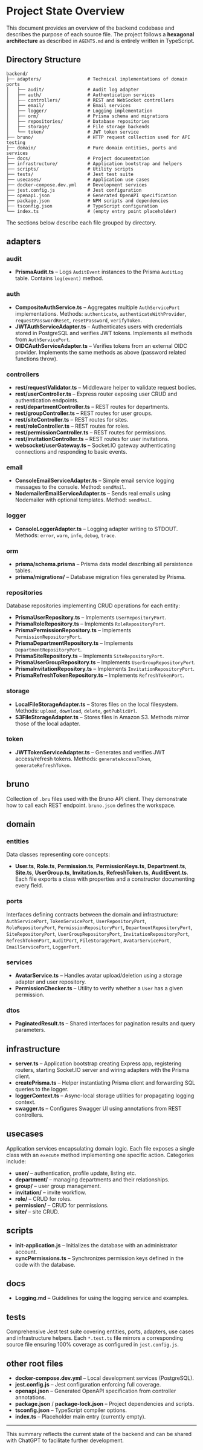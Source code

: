# Project State Overview

This document provides an overview of the backend codebase and describes the purpose of each source file. The project follows a **hexagonal architecture** as described in `AGENTS.md` and is entirely written in TypeScript.

## Directory Structure

```
backend/
├── adapters/                 # Technical implementations of domain ports
│   ├── audit/                # Audit log adapter
│   ├── auth/                 # Authentication services
│   ├── controllers/          # REST and WebSocket controllers
│   ├── email/                # Email services
│   ├── logger/               # Logging implementation
│   ├── orm/                  # Prisma schema and migrations
│   ├── repositories/         # Database repositories
│   ├── storage/              # File storage backends
│   └── token/                # JWT token service
├── bruno/                    # HTTP request collection used for API testing
├── domain/                   # Pure domain entities, ports and services
├── docs/                     # Project documentation
├── infrastructure/           # Application bootstrap and helpers
├── scripts/                  # Utility scripts
├── tests/                    # Jest test suite
├── usecases/                 # Application use cases
├── docker-compose.dev.yml    # Development services
├── jest.config.js            # Jest configuration
├── openapi.json              # Generated OpenAPI specification
├── package.json              # NPM scripts and dependencies
├── tsconfig.json             # TypeScript configuration
└── index.ts                  # (empty entry point placeholder)
```

The sections below describe each file grouped by directory.

## adapters

### audit
- **PrismaAudit.ts** – Logs `AuditEvent` instances to the Prisma `AuditLog` table. Contains `log(event)` method.

### auth
- **CompositeAuthService.ts** – Aggregates multiple `AuthServicePort` implementations. Methods: `authenticate`, `authenticateWithProvider`, `requestPasswordReset`, `resetPassword`, `verifyToken`.
- **JWTAuthServiceAdapter.ts** – Authenticates users with credentials stored in PostgreSQL and verifies JWT tokens. Implements all methods from `AuthServicePort`.
- **OIDCAuthServiceAdapter.ts** – Verifies tokens from an external OIDC provider. Implements the same methods as above (password related functions throw).

### controllers
- **rest/requestValidator.ts** – Middleware helper to validate request bodies.
- **rest/userController.ts** – Express router exposing user CRUD and authentication endpoints.
- **rest/departmentController.ts** – REST routes for departments.
- **rest/groupController.ts** – REST routes for user groups.
- **rest/siteController.ts** – REST routes for sites.
- **rest/roleController.ts** – REST routes for roles.
- **rest/permissionController.ts** – REST routes for permissions.
- **rest/invitationController.ts** – REST routes for user invitations.
- **websocket/userGateway.ts** – Socket.IO gateway authenticating connections and responding to basic events.

### email
- **ConsoleEmailServiceAdapter.ts** – Simple email service logging messages to the console. Method: `sendMail`.
- **NodemailerEmailServiceAdapter.ts** – Sends real emails using Nodemailer with optional templates. Method: `sendMail`.

### logger
- **ConsoleLoggerAdapter.ts** – Logging adapter writing to STDOUT. Methods: `error`, `warn`, `info`, `debug`, `trace`.

### orm
- **prisma/schema.prisma** – Prisma data model describing all persistence tables.
- **prisma/migrations/** – Database migration files generated by Prisma.

### repositories
Database repositories implementing CRUD operations for each entity:
- **PrismaUserRepository.ts** – Implements `UserRepositoryPort`.
- **PrismaRoleRepository.ts** – Implements `RoleRepositoryPort`.
- **PrismaPermissionRepository.ts** – Implements `PermissionRepositoryPort`.
- **PrismaDepartmentRepository.ts** – Implements `DepartmentRepositoryPort`.
- **PrismaSiteRepository.ts** – Implements `SiteRepositoryPort`.
- **PrismaUserGroupRepository.ts** – Implements `UserGroupRepositoryPort`.
- **PrismaInvitationRepository.ts** – Implements `InvitationRepositoryPort`.
- **PrismaRefreshTokenRepository.ts** – Implements `RefreshTokenPort`.

### storage
- **LocalFileStorageAdapter.ts** – Stores files on the local filesystem. Methods: `upload`, `download`, `delete`, `getPublicUrl`.
- **S3FileStorageAdapter.ts** – Stores files in Amazon S3. Methods mirror those of the local adapter.

### token
- **JWTTokenServiceAdapter.ts** – Generates and verifies JWT access/refresh tokens. Methods: `generateAccessToken`, `generateRefreshToken`.

## bruno
Collection of `.bru` files used with the Bruno API client. They demonstrate how to call each REST endpoint. `bruno.json` defines the workspace.

## domain

### entities
Data classes representing core concepts:
- **User.ts**, **Role.ts**, **Permission.ts**, **PermissionKeys.ts**, **Department.ts**, **Site.ts**, **UserGroup.ts**, **Invitation.ts**, **RefreshToken.ts**, **AuditEvent.ts**.
Each file exports a class with properties and a constructor documenting every field.

### ports
Interfaces defining contracts between the domain and infrastructure:
`AuthServicePort`, `TokenServicePort`, `UserRepositoryPort`, `RoleRepositoryPort`, `PermissionRepositoryPort`, `DepartmentRepositoryPort`, `SiteRepositoryPort`, `UserGroupRepositoryPort`, `InvitationRepositoryPort`, `RefreshTokenPort`, `AuditPort`, `FileStoragePort`, `AvatarServicePort`, `EmailServicePort`, `LoggerPort`.

### services
- **AvatarService.ts** – Handles avatar upload/deletion using a storage adapter and user repository.
- **PermissionChecker.ts** – Utility to verify whether a `User` has a given permission.

### dtos
- **PaginatedResult.ts** – Shared interfaces for pagination results and query parameters.

## infrastructure
- **server.ts** – Application bootstrap creating Express app, registering routers, starting Socket.IO server and wiring adapters with the Prisma client.
- **createPrisma.ts** – Helper instantiating Prisma client and forwarding SQL queries to the logger.
- **loggerContext.ts** – Async-local storage utilities for propagating logging context.
- **swagger.ts** – Configures Swagger UI using annotations from REST controllers.

## usecases
Application services encapsulating domain logic. Each file exposes a single class with an `execute` method implementing one specific action. Categories include:
- **user/** – authentication, profile update, listing etc.
- **department/** – managing departments and their relationships.
- **group/** – user group management.
- **invitation/** – invite workflow.
- **role/** – CRUD for roles.
- **permission/** – CRUD for permissions.
- **site/** – site CRUD.

## scripts
- **init-application.js** – Initializes the database with an administrator account.
- **syncPermissions.ts** – Synchronizes permission keys defined in the code with the database.

## docs
- **Logging.md** – Guidelines for using the logging service and examples.

## tests
Comprehensive Jest test suite covering entities, ports, adapters, use cases and infrastructure helpers. Each `*.test.ts` file mirrors a corresponding source file ensuring 100% coverage as configured in `jest.config.js`.

## other root files
- **docker-compose.dev.yml** – Local development services (PostgreSQL).
- **jest.config.js** – Jest configuration enforcing full coverage.
- **openapi.json** – Generated OpenAPI specification from controller annotations.
- **package.json** / **package-lock.json** – Project dependencies and scripts.
- **tsconfig.json** – TypeScript compiler options.
- **index.ts** – Placeholder main entry (currently empty).

---

This summary reflects the current state of the backend and can be shared with ChatGPT to facilitate further development.
